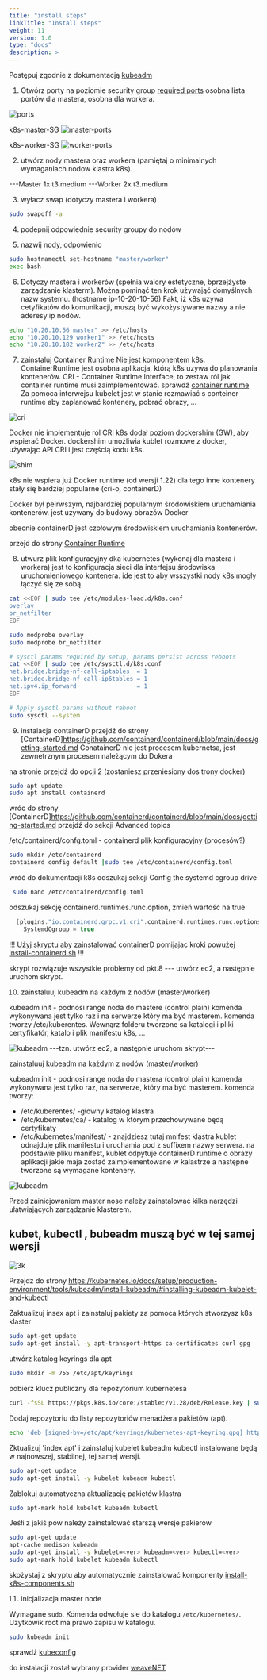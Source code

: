 ```yaml
---
title: "install steps"
linkTitle: "Install steps"
weight: 11
version: 1.0
type: "docs"
description: >
---
```


Postępuj zgodnie z dokumentacją [kubeadm](https://kubernetes.io/docs/setup/production-environment/tools/kubeadm/install-kubeadm/)



1. Otwórz porty na poziomie security group [required ports](https://kubernetes.io/docs/reference/networking/ports-and-protocols/)
   osobna lista portów dla mastera, osobna dla workera.
   
![ports](../02-build-cluster/ports.png)

k8s-master-SG
![master-ports](../02-build-cluster/master-port.png)

k8s-worker-SG
![worker-ports](../02-build-cluster/worker-port.png)

2. utwórz nody mastera oraz workera (pamiętaj o minimalnych wymaganiach nodow klastra k8s).

---Master
1x t3.medium
---Worker
2x t3.medium

3. wyłacz swap (dotyczy mastera i workera)

```bash
sudo swapoff -a
```
4. podepnij odpowiednie security groupy do nodów

5. nazwij nody, odpowienio

```bash
sudo hostnamectl set-hostname "master/worker"
exec bash
```

6. Dotyczy mastera i workerów (spełnia walory estetyczne, bprzejżyste zarządzanie klasterm).
Można pominąć ten krok używająć domyślnych nazw systemu. (hostname ip-10-20-10-56)
Fakt, iż k8s używa cetyfikatów do komunikacji, muszą być wykożystywane nazwy a nie aderesy ip nodów.

```bash
echo "10.20.10.56 master" >> /etc/hosts
echo "10.20.10.129 worker1" >> /etc/hosts
echo "10.20.10.182 worker2" >> /etc/hosts
```

7. zainstaluj Container Runtime
Nie jest komponentem k8s. ContainerRuntime jest osobna aplikacja, którą k8s uzywa do planowania kontenerów.
CRI - Container Runtime Interface, to zestaw ról jak container runtime musi zaimplementować. 
sprawdź [container runtime](../01-core-concepts/02-architecture/01-worker_.md)
Za pomoca interwejsu kubelet jest w stanie rozmawiać s conteiner runtime aby zaplanować kontenery, pobrać obrazy, ...

![cri](../02-build-cluster/cri.png)

Docker nie implementuje ról CRI
k8s dodał poziom dockershim (GW), aby wspierać Docker.
dockershim umożliwia kublet rozmowe z docker, używając API CRI i jest częścią kodu k8s.

![shim](../02-build-cluster/shim.png)

k8s nie wspiera już Docker runtime (od wersji 1.22)
dla tego inne kontenery stały się bardziej popularne (cri-o, containerD)

Docker był peirwszym, najbardziej popularnym środowiskiem uruchamiania kontenerów.
jest uzywany do budowy obrazów Docker

obecnie containerD jest czołowym środowiskiem uruchamiania kontenerów.

przejd do strony [Container Runtime](https://kubernetes.io/docs/setup/production-environment/container-runtimes/)


8. utwurz plik konfiguracyjny dka kubernetes (wykonaj dla mastera i workera)
jest to konfiguracja sieci dla interfejsu środowiska uruchomieniowego kontenera.
ide jest to aby wsszystki nody k8s mogły łączyć się ze sobą

```bash
cat <<EOF | sudo tee /etc/modules-load.d/k8s.conf
overlay
br_netfilter
EOF

sudo modprobe overlay
sudo modprobe br_netfilter

# sysctl params required by setup, params persist across reboots
cat <<EOF | sudo tee /etc/sysctl.d/k8s.conf
net.bridge.bridge-nf-call-iptables  = 1
net.bridge.bridge-nf-call-ip6tables = 1
net.ipv4.ip_forward                 = 1
EOF

# Apply sysctl params without reboot
sudo sysctl --system
```
9. instalacja containerD
przejdź do strony [ContainerD]https://github.com/containerd/containerd/blob/main/docs/getting-started.md
ConatainerD nie jest procesem kubernetsa, jest zewnetrznym procesem należącym do Dokera

na stronie przejdź do opcji 2 (zostaniesz przeniesiony dos trony docker)

```bash
sudo apt update
sudo apt install containerd
```
 wróc do strony [ContainerD]https://github.com/containerd/containerd/blob/main/docs/getting-started.md
 przejdź do sekcji Advanced topics

 /etc/containerd/confg.toml - containerd plik konfiguracyjny (procesów?)

 ```bash
 sudo mkdir /etc/containerd
 containerd config default |sudo tee /etc/containerd/config.toml
 ```

 wróć do dokumentacji k8s
 odszukaj sekcji Config the systemd cgroup drive
```bash
 sudo nano /etc/containerd/config.toml
```

odszukaj sekcję containerd.runtimes.runc.option, zmień wartość na true 

```C
  [plugins."io.containerd.grpc.v1.cri".containerd.runtimes.runc.options]
    SystemdCgroup = true
```
!!! Użyj skryptu aby zainstalować containerD pomijajac kroki powużej 
[install-containerd.sh](../02-build-cluster/install-containerd.sh) !!!

skrypt rozwiązuje wszystkie problemy od pkt.8
--- utwórz ec2, a następnie uruchom skrypt.

10. zainstaluuj kubeadm na każdym z nodów (master/worker)

kubeadm init - podnosi range noda do mastere (control plain)
komenda wykonywana jest tylko raz i na serwerze który ma być masterem.
komenda tworzy /etc/kuberentes. Wewnąrz folderu tworzone sa katalogi i pliki certyfikatór, katalo i plik manifestu k8s, ...

![kubeadm](../02-build-cluster/kubeadm.png)
---tzn. utwórz ec2, a następnie uruchom skrypt--- 

zainstaluuj kubeadm na każdym z nodów (master/worker)

kubeadm init - podnosi range noda do mastera (control plain)
komenda wykonywana jest tylko raz, na serwerze, który ma być masterem.
komenda tworzy:
  - /etc/kuberentes/ -głowny katalog klastra
  - /etc/kubernetes/ca/ - katalog w którym przechowywane będą certyfikaty
  - /etc/kubernetes/manifest/ - znajdziesz tutaj mnifest klastra
    kublet odnajduje plik manifestu i uruchamia pod z suffixem nazwy serwera.
    na podstawie pliku manifest, kublet odpytuje containerD runtime o obrazy aplikacji jakie maja zostać zaimplementowane w kalastrze a następne tworzone są wymagane kontenery.

![kubeadm](../02-build-cluster/kubeadm.png)

Przed zainicjowaniem master nose należy zainstalować kilka narzędzi ułatwiających zarządzanie klasterem.
## kubet, kubectl , bubeadm muszą być w tej samej wersji

![3k](../02-build-cluster/3k.png)

Przejdz do strony  https://kubernetes.io/docs/setup/production-environment/tools/kubeadm/install-kubeadm/#installing-kubeadm-kubelet-and-kubectl


Zaktualizuj insex apt i zainstaluj pakiety za pomoca których stworzysz k8s klaster

```bash
sudo apt-get update
sudo apt-get install -y apt-transport-https ca-certificates curl gpg
```

utwórz katalog keyrings dla apt

```bash
sudo mkdir -m 755 /etc/apt/keyrings
```

pobierz klucz publiczny dla repozytorium kubernetesa

```bash
curl -fsSL https://pkgs.k8s.io/core:/stable:/v1.28/deb/Release.key | sudo gpg --dearmor -o /etc/apt/keyrings/kubernetes-apt-keyring.gpg
```

Dodaj repozytoriu do listy repozytoriów menadżera pakietów (apt).

```bash
echo 'deb [signed-by=/etc/apt/keyrings/kubernetes-apt-keyring.gpg] https://pkgs.k8s.io/core:/stable:/v1.28/deb/ /' | sudo tee /etc/apt/sources.list.d/kubernetes.list
```

Zktualizuj 'index apt' i zainstaluj kubelet kubeadm kubectl
instalowane będą w najnowszej, stabilnej, tej samej wersji.


```bash
sudo apt-get update
sudo apt-get install -y kubelet kubeadm kubectl
```

Zablokuj automatyczna aktualizację pakietów klastra
```bash
sudo apt-mark hold kubelet kubeadm kubectl
```

Jeśłi z jakiś pów należy zainstalować starszą wersje pakierów
```bash
sudo apt-get update
apt-cache medison kubeadm
sudo apt-get install -y kubelet=<ver> kubeadm=<ver> kubectl=<ver>
sudo apt-mark hold kubelet kubeadm kubectl
```

skożystaj z skryptu aby automatycznie zainstalować komponenty [install-k8s-components.sh](../02-build-cluster/install-k8s-components.sh)

11. inicjalizacja master node

Wymagane ```sudo```. Komenda odwołuje sie do katalogu ```/etc/kubernetes/```. Uzytkowik root ma prawo zapisu w katalogu.

```bash
sudo kubeadm init
```

 
sprawdź [kubeconfig](../01-core-concepts/02-architecture/03-kubeconfig.md)


do instalacji został wybrany provider [weaveNET](https://www.weave.works/docs/net/latest/kubernetes/kube-addon/)
